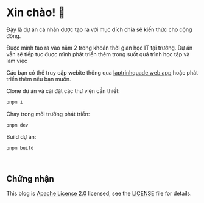 # Xin chào! 🧐

Đây là dự án cá nhân được tạo ra với mục đích chia sẽ kiến thức cho cộng đồng.

Được mình tạo ra vào năm 2 trong khoản thời gian học IT tại trường. Dự án vẫn sẽ tiếp tục được mình phát triển thêm trong suốt quá trình học tập và làm việc

Các bạn có thể truy cập webite thông qua [laptrinhquade.web.app](https://laptrinhquade.web.app/) hoặc phát triển thêm nếu bạn muốn. 

Clone dự án và cài đặt các thư viện cần thiết:

```bash
pnpm i
```

Chạy trong môi trường phát triển:

```bash
pnpm dev
```

Build dự án:

```bash
pnpm build
```


&nbsp;

## Chứng nhận

This blog is [Apache License 2.0](https://www.apache.org/licenses/LICENSE-2.0) licensed, see the [LICENSE](LICENSE) file for details.
